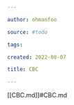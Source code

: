 ```yaml
---

author: ohmanfoo

source: #todo

tags: 

created: 2022-08-07

title: CBC

---
```

[[CBC.md]]#CBC.md